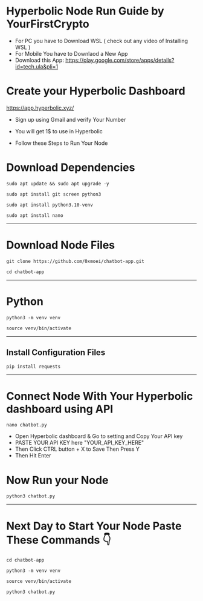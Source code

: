 
# Hyperbolic Node Run Guide by YourFirstCrypto

- For PC you have to Download WSL ( check out any video of Installing WSL )
- For Mobile You have to Downlaod a New App
- Download this App: https://play.google.com/store/apps/details?id=tech.ula&pli=1

# Create your Hyperbolic Dashboard
https://app.hyperbolic.xyz/

- Sign up using Gmail and verify Your Number
- You will get 1$ to use in Hyperbolic


- Follow these Steps to Run Your Node
  
# Download Dependencies 
```
sudo apt update && sudo apt upgrade -y
```
```
sudo apt install git screen python3
```
```
sudo apt install python3.10-venv
```
```
sudo apt install nano
```
---

# Download Node Files
```
git clone https://github.com/0xmoei/chatbot-app.git
```
```
cd chatbot-app
```
---

# Python
```
python3 -m venv venv
```
```
source venv/bin/activate
```
---

## Install Configuration Files
```
pip install requests
```
---

# Connect Node With Your Hyperbolic dashboard using API

```
nano chatbot.py
```
- Open Hyperbolic dashboard & Go to setting and Copy Your API key
- PASTE YOUR API KEY here "YOUR_API_KEY_HERE" 
- Then Click CTRL button + X to Save Then Press Y
- Then Hit Enter

# Now Run your Node
```
python3 chatbot.py
```
---

# Next Day to Start Your Node Paste These Commands 👇
```
cd chatbot-app
```
```
python3 -m venv venv
```
```
source venv/bin/activate
```
```
python3 chatbot.py
```

